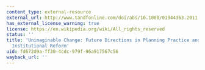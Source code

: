 ```yaml
---
content_type: external-resource
external_url: http://www.tandfonline.com/doi/abs/10.1080/01944363.2011.619462?journalCode=rjpa20
has_external_license_warning: true
license: https://en.wikipedia.org/wiki/All_rights_reserved
status: ''
title: 'Unimaginable Change: Future Directions in Planning Practice and Research About
  Institutional Reform'
uid: fd672d9a-ff30-4cdc-979f-96a917567c56
wayback_url: ''
---
```

